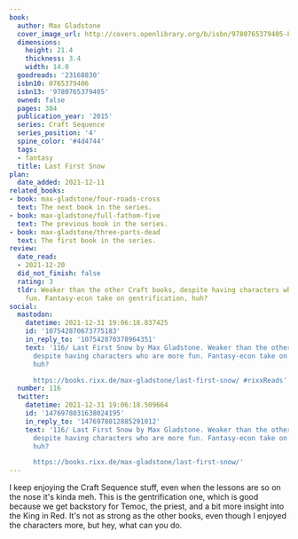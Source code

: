 ```yaml
---
book:
  author: Max Gladstone
  cover_image_url: http://covers.openlibrary.org/b/isbn/9780765379405-L.jpg
  dimensions:
    height: 21.4
    thickness: 3.4
    width: 14.0
  goodreads: '23168830'
  isbn10: 0765379406
  isbn13: '9780765379405'
  owned: false
  pages: 384
  publication_year: '2015'
  series: Craft Sequence
  series_position: '4'
  spine_color: '#4d4744'
  tags:
  - fantasy
  title: Last First Snow
plan:
  date_added: 2021-12-11
related_books:
- book: max-gladstone/four-roads-cross
  text: The next book in the series.
- book: max-gladstone/full-fathom-five
  text: The previous book in the series.
- book: max-gladstone/three-parts-dead
  text: The first book in the series.
review:
  date_read:
  - 2021-12-20
  did_not_finish: false
  rating: 3
  tldr: Weaker than the other Craft books, despite having characters who are more
    fun. Fantasy-econ take on gentrification, huh?
social:
  mastodon:
    datetime: 2021-12-31 19:06:18.837425
    id: '107542870673775183'
    in_reply_to: '107542870378964351'
    text: '116/ Last First Snow by Max Gladstone. Weaker than the other Craft books,
      despite having characters who are more fun. Fantasy-econ take on gentrification,
      huh?

      https://books.rixx.de/max-gladstone/last-first-snow/ #rixxReads'
  number: 116
  twitter:
    datetime: 2021-12-31 19:06:18.509664
    id: '1476978031638024195'
    in_reply_to: '1476978012885291012'
    text: '116/ Last First Snow by Max Gladstone. Weaker than the other Craft books,
      despite having characters who are more fun. Fantasy-econ take on gentrification,
      huh?

      https://books.rixx.de/max-gladstone/last-first-snow/'
---
```


I keep enjoying the Craft Sequence stuff, even when the lessons are so on the nose it's kinda meh. This is the
gentrification one, which is good because we get backstory for Temoc, the priest, and a bit more insight into the King
in Red. It's not as strong as the other books, even though I enjoyed the characters more, but hey, what can you do.
